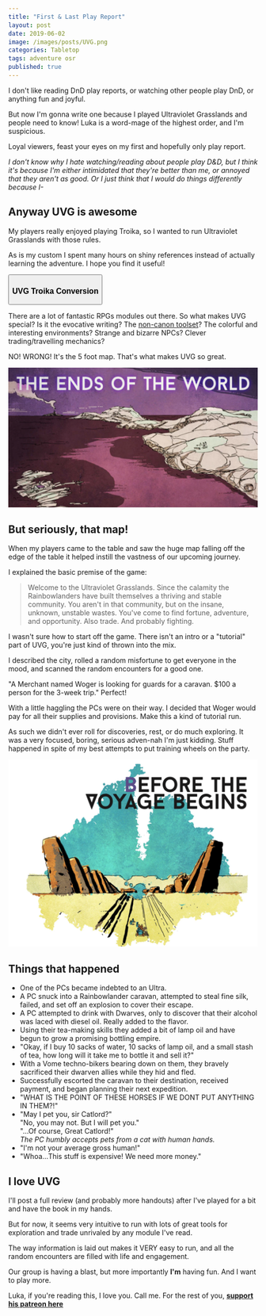 ```yaml
---
title: "First & Last Play Report"
layout: post
date: 2019-06-02
image: /images/posts/UVG.png
categories: Tabletop
tags: adventure osr
published: true
---
```


I don't like reading DnD play reports, or watching other people play DnD, or anything fun and joyful. 

But now I'm gonna write one because I played Ultraviolet Grasslands and people need to know! Luka is a word-mage of the highest order, and I'm suspicious.

Loyal viewers, feast your eyes on my first and hopefully only play report. 

_I don't know why I hate watching/reading about people play D&D, but I think it's because I'm either intimidated that they're better than me, or annoyed that they aren't as good. Or I just think that I would do things differently because I-_

## Anyway UVG is awesome

My players really enjoyed playing Troika, so I wanted to run Ultraviolet Grasslands with those rules.

As is my custom I spent many hours on shiny references instead of actually learning the adventure. I hope you find it useful!

<div class="row centerButtons">
  <div class="col-md-6 col-12">
    <button class="btn wyrd-btn" onclick="location.href='/files/UVG_Ref.pdf'">
      <h3>UVG Troika Conversion</h3>
    </button>
  </div>
</div>

There are a lot of fantastic RPGs modules out there. So what makes UVG special? Is it the evocative writing? The [non-canon toolset](https://www.wizardthieffighter.com/2019/anti-canon-worlds-and-the-uvg/)? The colorful and interesting environments? Strange and bizarre NPCs? Clever trading/travelling mechanics?

NO! WRONG! It's the 5 foot map. That's what makes UVG so great.

![UVG_2.png](/images/posts/UVG_2.png)

## But seriously, that map!

When my players came to the table and saw the huge map falling off the edge of the table it helped instill the vastness of our upcoming journey. 

I explained the basic premise of the game:

> Welcome to the Ultraviolet Grasslands. Since the calamity the Rainbowlanders have built themselves a thriving and stable community. You aren't in that community, but on the insane, unknown, unstable wastes. You've come to find fortune, adventure, and opportunity. Also trade. And probably fighting.

I wasn't sure how to start off the game. There isn't an intro or a "tutorial" part of UVG, you're just kind of thrown into the mix. 

I described the city, rolled a random misfortune to get everyone in the mood, and scanned the random encounters for a good one.

"A Merchant named Woger is looking for guards for a caravan. $100 a person for the 3-week trip." Perfect!

With a little haggling the PCs were on their way. I decided that Woger would pay for all their supplies and provisions. Make this a kind of tutorial run. 

As such we didn't ever roll for discoveries, rest, or do much exploring. It was a very focused, boring, serious adven-nah I'm just kidding. Stuff happened in spite of my best attempts to put training wheels on the party.

![UVG_1.png](/images/posts/UVG_1.png)

## Things that happened

 - One of the PCs became indebted to an Ultra.
 - A PC snuck into a Rainbowlander caravan, attempted to steal fine silk, failed, and set off an explosion to cover their escape.
 - A PC attempted to drink with Dwarves, only to discover that their alcohol was laced with diesel oil. Really added to the flavor.
 - Using their tea-making skills they added a bit of lamp oil and have begun to grow a promising bottling empire.
 - "Okay, if I buy 10 sacks of water, 10 sacks of lamp oil, and a small stash of tea, how long will it take me to bottle it and sell it?"
 - With a Vome techno-bikers bearing down on them, they bravely sacrificed their dwarven allies while they hid and fled.
 - Successfully escorted the caravan to their destination, received payment, and began planning their next expedition. 
 - "WHAT IS THE POINT OF THESE HORSES IF WE DONT PUT ANYTHING IN THEM?!"
 - "May I pet you, sir Catlord?"<br>"No, you may not. But I will pet you."<br>"...Of course, Great Catlord!"<br>_The PC humbly accepts pets from a cat with human hands._
 - "I'm not your average gross human!"
 - "Whoa...This stuff is expensive! We need more money."

## I love UVG

I'll post a full review (and probably more handouts) after I've played for a bit and have the book in my hands. 

But for now, it seems very intuitive to run with lots of great tools for exploration and trade unrivaled by any module I've read.

The way information is laid out makes it VERY easy to run, and all the random encounters are filled with life and engagement. 

Our group is having a blast, but more importantly **I'm** having fun. And I want to play more. 

Luka, if you're reading this, I love you. Call me. For the rest of you, [**support his patreon here**](https://www.patreon.com/wizardthieffighter)